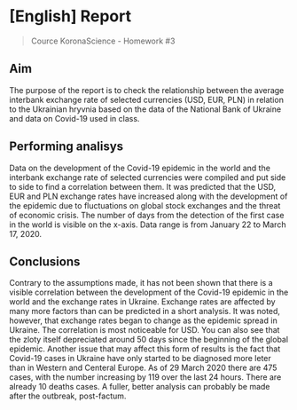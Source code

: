 # [English] Report

> Cource KoronaScience - Homework #3

## Aim

The purpose of the report is to check the relationship between the average interbank exchange rate 
of selected currencies (USD, EUR, PLN) in relation to the Ukrainian hryvnia based on the data of the 
National Bank of Ukraine and data on Covid-19 used in class.

## Performing analisys

Data on the development of the Covid-19 epidemic in the world and the interbank exchange rate
of selected currencies were compiled and put side to side to find a correlation between them. It was predicted that the 
USD, EUR and PLN exchange rates have increased along with the development of the epidemic due to fluctuations 
on global stock exchanges and the threat of economic crisis. The number of days from the detection of the first 
case in the world is visible on the x-axis. Data range is from January 22 to March 17, 2020.

## Conclusions

Contrary to the assumptions made, it has not been shown that there is a visible correlation between the development of 
the Covid-19 epidemic in the world and the exchange rates in Ukraine. Exchange rates are affected by many more 
factors than can be predicted in a short analysis. It was noted, however, that exchange rates began to change as 
the epidemic spread in Ukraine. The correlation is most noticeable for USD. You can also see that the zloty itself 
depreciated around 50 days since the beginning of the global epidemic. Another issue that may affect this form of 
results is the fact that Covid-19 cases in Ukraine have only started to be diagnosed more leter than in Western and Centeral
Europe. As of 29 March 2020 there are 475 cases, with the number increasing by 119 over the last 24 hours. 
There are already 10 deaths cases. A fuller, better analysis can probably be made after the outbreak, post-factum.
